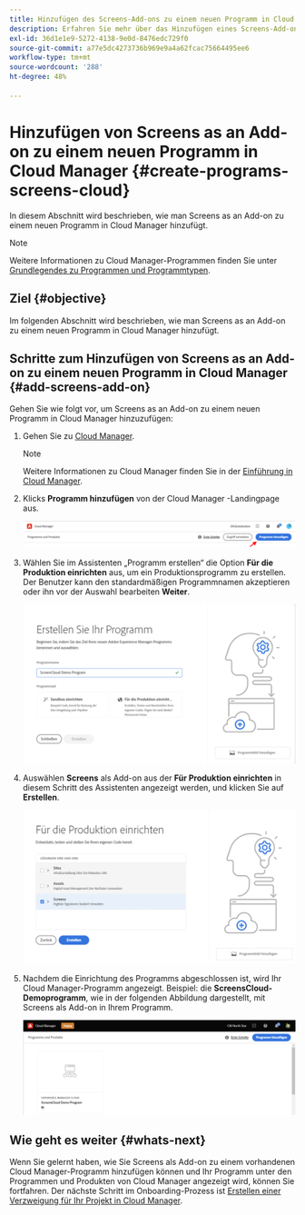 ```yaml
---
title: Hinzufügen des Screens-Add-ons zu einem neuen Programm in Cloud Manager
description: Erfahren Sie mehr über das Hinzufügen eines Screens-Add-ons zu einem neuen Programm in Cloud Manager für Screens as a Cloud Service.
exl-id: 36d1e1e9-5272-4138-9e0d-8476edc729f0
source-git-commit: a77e5dc4273736b969e9a4a62fcac75664495ee6
workflow-type: tm+mt
source-wordcount: '288'
ht-degree: 48%

---
```


# Hinzufügen von Screens as an Add-on zu einem neuen Programm in Cloud Manager {#create-programs-screens-cloud}

In diesem Abschnitt wird beschrieben, wie man Screens as an Add-on zu einem neuen Programm in Cloud Manager hinzufügt.

>[!NOTE]
>Weitere Informationen zu Cloud Manager-Programmen finden Sie unter [Grundlegendes zu Programmen und Programmtypen](https://experienceleague.adobe.com/docs/experience-manager-cloud-service/content/implementing/using-cloud-manager/programs/program-types.html?lang=de).

## Ziel {#objective}

Im folgenden Abschnitt wird beschrieben, wie man Screens as an Add-on zu einem neuen Programm in Cloud Manager hinzufügt.

## Schritte zum Hinzufügen von Screens as an Add-on zu einem neuen Programm in Cloud Manager {#add-screens-add-on}

Gehen Sie wie folgt vor, um Screens as an Add-on zu einem neuen Programm in Cloud Manager hinzuzufügen:

1. Gehen Sie zu [Cloud Manager](https://my.cloudmanager.adobe.com/).

   >[!NOTE]
   >Weitere Informationen zu Cloud Manager finden Sie in der [Einführung in Cloud Manager](https://experienceleague.adobe.com/docs/experience-manager-cloud-service/content/onboarding/journey/cloud-manager.html?lang=de).

1. Klicks **Programm hinzufügen** von der Cloud Manager -Landingpage aus.

   ![image](/help/screens-cloud/assets/onboarding/onboard-screens-addon1.png)

1. Wählen Sie im Assistenten „Programm erstellen“ die Option **Für die Produktion einrichten** aus, um ein Produktionsprogramm zu erstellen. Der Benutzer kann den standardmäßigen Programmnamen akzeptieren oder ihn vor der Auswahl bearbeiten **Weiter**.

   ![Bild](/help/screens-cloud/assets/onboarding/onboard-screens-addon2.png)

1. Auswählen **Screens** als Add-on aus der **Für Produktion einrichten** in diesem Schritt des Assistenten angezeigt werden, und klicken Sie auf **Erstellen**.

   ![Bild](/help/screens-cloud/assets/onboarding/onboard-screens-addon3.png)

1. Nachdem die Einrichtung des Programms abgeschlossen ist, wird Ihr Cloud Manager-Programm angezeigt. Beispiel: die **ScreensCloud-Demoprogramm**, wie in der folgenden Abbildung dargestellt, mit Screens als Add-on in Ihrem Programm.

   ![image](/help/screens-cloud/assets/onboarding/onboard-screens-addon4.png)

## Wie geht es weiter {#whats-next}

Wenn Sie gelernt haben, wie Sie Screens als Add-on zu einem vorhandenen Cloud Manager-Programm hinzufügen können und Ihr Programm unter den Programmen und Produkten von Cloud Manager angezeigt wird, können Sie fortfahren. Der nächste Schritt im Onboarding-Prozess ist [Erstellen einer Verzweigung für Ihr Projekt in Cloud Manager](/help/screens-cloud/onboarding-screens-cloud/creating-a-branch.md).
